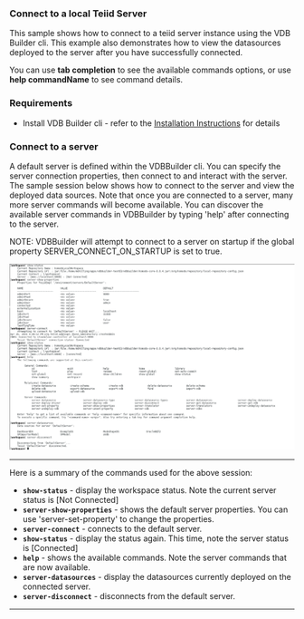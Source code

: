 ### Connect to a local Teiid Server

This sample shows how to connect to a teiid server instance using the VDB Builder cli.  This example also demonstrates how to view the datasources deployed to the server after you have successfully connected.

You can use __tab completion__ to see the available commands options, or use __help commandName__ to see command details.


### Requirements

* Install VDB Builder cli - refer to the [Installation Instructions](install-cli.md) for details


### Connect to a server

A default server is defined within the VDBBuilder cli.  You can specify the server connection properties, then connect to and interact with the server.  The sample session below shows how to connect to the server and view the deployed data sources.  Note that once you are connected to a server, many more server commands will become available.  You can discover the available server commands in VDBBuilder by typing 'help' after connecting to the server.

NOTE: VDBBuilder will attempt to connect to a server on startup if the global property SERVER_CONNECT_ON_STARTUP is set to true. 

![Connect to Server](img/cli-connect-to-server.png)

---
Here is a summary of the commands used for the above session:

* __`show-status`__ - display the workspace status.  Note the current server status is [Not Connected]
* __`server-show-properties`__ - shows the default server properties.  You can use 'server-set-property' to change the properties.
* __`server-connect`__ - connects to the default server. 
* __`show-status`__ - display the status again.  This time, note the server status is [Connected]
* __`help`__ - shows the available commands.  Note the server commands that are now available.
* __`server-datasources`__ - display the datasources currently deployed on the connected server.
* __`server-disconnect`__ - disconnects from the default server.

---
